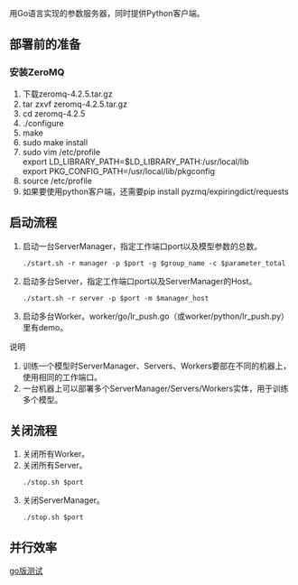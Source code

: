 用Go语言实现的参数服务器，同时提供Python客户端。
## 部署前的准备
### 安装ZeroMQ
1. 下载zeromq-4.2.5.tar.gz
2. tar zxvf zeromq-4.2.5.tar.gz
3. cd zeromq-4.2.5
4. ./configure
5. make
6. sudo make install
7. sudo vim /etc/profile \
    export LD_LIBRARY_PATH=$LD_LIBRARY_PATH:/usr/local/lib \
    export PKG_CONFIG_PATH=/usr/local/lib/pkgconfig
8. source /etc/profile
9. 如果要使用python客户端，还需要pip install pyzmq/expiringdict/requests
## 启动流程
1. 启动一台ServerManager，指定工作端口port以及模型参数的总数。
    ```Shell
    ./start.sh -r manager -p $port -g $group_name -c $parameter_total
    ```
2. 启动多台Server，指定工作端口port以及ServerManager的Host。
    ```Shell
    ./start.sh -r server -p $port -m $manager_host
    ```
3. 启动多台Worker。worker/go/lr_push.go（或worker/python/lr_push.py）里有demo。

说明
1. 训练一个模型时ServerManager、Servers、Workers要部在不同的机器上，使用相同的工作端口。
2. 一台机器上可以部署多个ServerManager/Servers/Workers实体，用于训练多个模型。
## 关闭流程
1. 关闭所有Worker。
2. 关闭所有Server。
    ```Shell
    ./stop.sh $port
    ```
3. 关闭ServerManager。
    ```Shell
    ./stop.sh $port
    ```
## 并行效率
[go版测试](https://github.com/Orisun/ps/blob/master/worker/go/readme.md)
